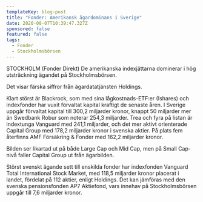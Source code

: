 ```yaml
---
templateKey: blog-post
title: "Fonder: Amerikansk ägardominans i Sverige"
date: 2020-08-07T10:39:47.327Z
sponsored: false
featured: false
tags:
  - Fonder
  - Stockholmsbörsen
---
```

STOCKHOLM (Fonder Direkt) De amerikanska indexjättarna dominerar i hög utsträckning ägandet på Stockholmsbörsen.

Det visar färska siffror från ägardatatjänsten Holdings.

Klart störst är Blackrock, som med sina lågkostnads-ETF:er (Ishares) och indexfonder har vuxit förvaltat kapital kraftigt de senaste åren. I Sverige uppgår förvaltat kapital till 300,2 miljarder kronor, knappt 50 miljarder mer än Swedbank Robur som noterar 254,3 miljarder. Trea och fyra på listan är indextunga Vanguard med 241,1 miljarder, och det mer aktivt orienterade Capital Group med 178,2 miljarder kronor i svenska aktier. På plats fem återfinns AMF Försäkring & Fonder med 162,2 miljarder kronor.

Bilden ser likartad ut på både Large Cap och Mid Cap, men på Small Cap-nivå faller Capital Group ut från ägarbilden.

Störst svenskt ägande sett till enskilda fonder har indexfonden Vanguard Total International Stock Market, med 118,5 miljarder kronor placerat i landet, fördelat på 112 aktier, enligt Holdings. Det kan jämföras med den svenska pensionsfonden AP7 Aktiefond, vars innehav på Stockholmsbörsen uppgår till 7,6 miljarder kronor.